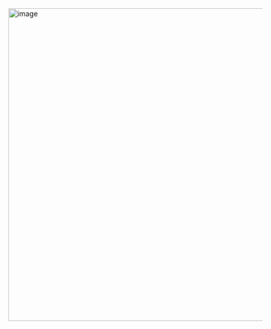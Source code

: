 <img width="1154" height="619" alt="image" src="https://github.com/user-attachments/assets/a1d4fe92-64b3-4321-8776-7b5661e55dda" />
